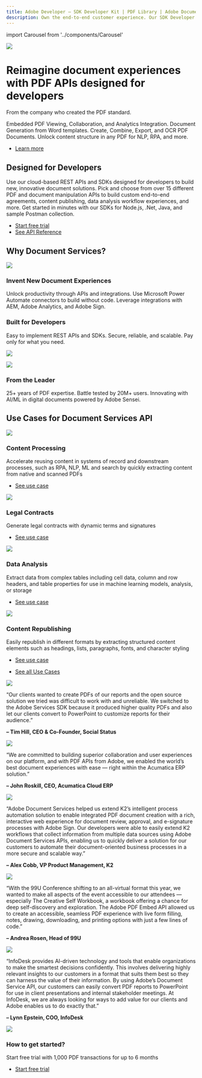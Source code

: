 ```yaml
---
title: Adobe Developer — SDK Developer Kit | PDF Library | Adobe Document Services
description: Own the end-to-end customer experience. Our SDK Developer kits are customizable & built to last. Find an innovative solution with our PDF SDK here.
---
```


import Carousel from '../components/Carousel'

<Hero slots="image, heading, text1, text2, buttons" variant="fullwidth" background="rgb(250, 105, 85)"/>  

![](images/bg-hero.jpeg)

# Reimagine document experiences with PDF APIs designed for developers

From the company who created the PDF standard. 

Embedded PDF Viewing, Collaboration, and Analytics Integration. 
Document Generation from Word templates. Create, Combine, Export, and OCR PDF Documents.
Unlock content structure in any PDF for NLP, RPA, and more.

* [Learn more](/src/pages/pdf-extract.md)    





<TextBlock slots="heading, text, buttons" isCentered theme="light"/>

## Designed for Developers

Use our cloud-based REST APIs and SDKs designed for developers to build new, innovative document solutions. Pick and choose from over 15 different PDF and document manipulation APIs to build custom end-to-end agreements, content publishing, data analysis workflow experiences, and more. Get started in minutes with our SDKs for Node.js, .Net, Java, and sample Postman collection.

* [Start free trial](/src/pages/gettingstarted.md)
* [See API Reference](https://www.adobe.com/go/dcsdk_APIdocs)



<TitleBlock slots="heading" theme="lightest" />

## Why Document Services?




<TextBlock slots="image, heading, text" width="33%" theme="lightest" />

![](images/img-consistent-hifi@2x.png)

### Invent New Document Experiences

Unlock productivity through APIs and integrations. 
Use Microsoft Power Automate connectors to build without code.
Leverage integrations with AEM, Adobe Analytics, and Adobe Sign.


<TextBlock slots="heading, text, image" width="33%" theme="lightest" />

### Built for Developers

Easy to implement REST APIs and SDKs. Secure, reliable, and scalable. Pay only for what you need.

![](images/img-customized-experiences@2x.png)


<TextBlock slots="image, heading, text" width="33%" theme="lightest" />

![](images/img-workflow-automation@2x.png)

### From the Leader

25+ years of PDF expertise. Battle tested by 20M+ users. Innovating with AI/ML in digital documents powered by Adobe Sensei.



<TitleBlock slots="heading" theme="dark"/>

## Use Cases for Document Services API




<TextBlock slots="image, heading, text, links" width="25%" theme="dark" />

![](images/ic-sales-proposals.svg)

### Content Processing

Accelerate reusing content in systems of record and downstream processes, such as RPA, NLP, ML and search by quickly extracting content from native and scanned PDFs

* [See use case](/src/pages/use-cases)


<TextBlock slots="image, heading, text, links" width="25%" theme="dark" />

![](images/ic-legal-contracts.svg)

### Legal Contracts

Generate legal contracts with dynamic terms and signatures

* [See use case](/src/pages/use-cases/agreements-and-contracts/legal-contracts.md)


<TextBlock slots="image, heading, text, links" width="25%" theme="dark" />

![](images/ic-invoices.svg)

### Data Analysis

Extract data from complex tables including cell data, column and row headers, and table properties for use in machine learning models, analysis, or storage

* [See use case](/src/pages/use-cases/content-and-data-extraction/data-analysis.md)


<TextBlock slots="image, heading, text, links" width="25%" theme="dark" />

![](images/ic-nda.svg)

### Content Republishing

Easily republish in different formats by extracting structured content elements such as headings, lists, paragraphs, fonts, and character styling

* [See use case](/src/pages/use-cases/content-publishing/index.md)


<TextBlock slots="buttons" isCentered theme="dark"/>

* [See all Use Cases](/src/pages/use-cases)




<TextBlock slots="image, text1, text2" width="33%" theme="lightest" />

![](images/social_status_2x.png)

“Our clients wanted to create PDFs of our reports and the open source solution we tried was difficult to work with and unreliable. We switched to the Adobe Services SDK because it produced higher quality PDFs and also let our clients convert to PowerPoint to customize reports for their audience.”

**– Tim Hill, CEO & Co-Founder, Social Status**


<TextBlock slots="image, text1, text2" width="33%" theme="lightest" />

![](images/acumatica_2x.png)

“We are committed to building superior collaboration and user experiences on our platform, and with PDF APIs from Adobe, we enabled the world’s best document experiences with ease — right within the Acumatica ERP solution.”      

**– John Roskill, CEO, Acumatica Cloud ERP**


<TextBlock slots="image, text1, text2" width="33%" theme="lightest" />

![](images/k2_2x.png)

“Adobe Document Services helped us extend K2’s intelligent process automation solution to enable
integrated PDF document creation with a rich, interactive web experience for document review,
approval, and e-signature processes with Adobe Sign. Our developers were able to easily extend K2
workflows that collect information from multiple data sources using Adobe Document Services APIs,
enabling us to quickly deliver a solution for our customers to automate their document-oriented business processes in a more secure and scalable way.”
            
**– Alex Cobb, VP Product Management, K2**
      



<TextBlock slots="image, text1, text2" width="50%" theme="lightest" />

![](images/ninetynine_u_2x.png)

“With the 99U Conference shifting to an all-virtual format this year, we wanted to make all aspects of the
event accessible to our attendees — especially The Creative Self Workbook, a workbook offering a
chance for deep self-discovery and exploration. The Adobe PDF Embed API allowed us to create an
accessible, seamless PDF experience with live form filling, notes, drawing, downloading, and printing
options with just a few lines of code.”
      
**– Andrea Rosen, Head of 99U**


<TextBlock slots="image, text1, text2" width="50%" theme="lightest" />

![](images/infodesk_2x.png)

“InfoDesk provides AI-driven technology and tools that enable organizations to make the smartest
decisions confidently. This involves delivering highly relevant insights to our customers in a format that
suits them best so they can harness the value of their information. By using Adobe’s Document Service
API, our customers can easily convert PDF reports to PowerPoint for use in client presentations and
internal stakeholder meetings. At InfoDesk, we are always looking for ways to add value for our clients
and Adobe enables us to do exactly that.”      
      
**– Lynn Epstein, COO, InfoDesk**  




<SummaryBlock slots="image, heading, text, buttons" background="rgb(250, 105, 85)" />

![](images/bg-hero.jpeg)

### How to get started?    

Start free trial with 1,000 PDF transactions for up to 6 months

* [Start free trial](/src/pages/gettingstarted.md)

<Carousel/>